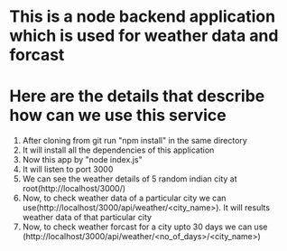 # This is a node backend application which is used for weather data and forcast

# Here are the details that describe how can we use this service

1. After cloning from git run "npm install" in the same directory
2. It will install all the dependencies of this application
3. Now this app by "node index.js"
4. It will listen to port 3000
5. We can see the weather details of 5 random indian city at root(http://localhost/3000/)
6. Now, to check weather data of a particular city we can use(http://localhost/3000/api/weather/<city_name>). It will results weather data of that particular city
7. Now, to check weather forcast for a city upto 30 days we can use (http://localhost/3000/api/weather/<no_of_days>/<city_name>)
